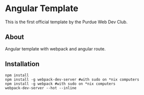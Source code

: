 # Angular Template
This is the first official template by the Purdue Web Dev Club.

## About
Angular template with webpack and angular route.

## Installation
    npm install
    npm install -g webpack-dev-server #with sudo on *nix computers
    npm install -g webpack #with sudo on *nix computers
    webpack-dev-server --hot --inline

